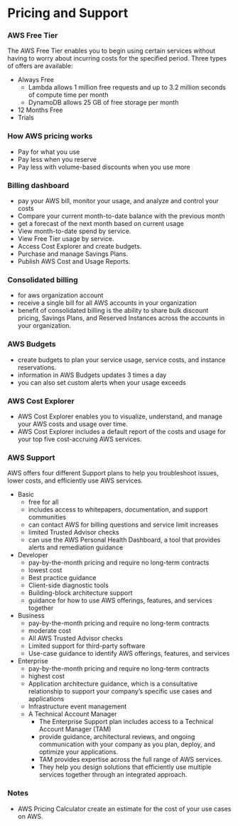 # Pricing and Support

### AWS Free Tier
The AWS Free Tier enables you to begin using certain services without having to worry about incurring costs for the specified period. Three types of offers are available: 
  - Always Free
    - Lambda allows 1 million free requests and up to 3.2 million seconds of compute time per month
    - DynamoDB allows 25 GB of free storage per month
  - 12 Months Free
  - Trials

### How AWS pricing works
  - Pay for what you use
  - Pay less when you reserve
  - Pay less with volume-based discounts when you use more

### Billing dashboard
  - pay your AWS bill, monitor your usage, and analyze and control your costs
  - Compare your current month-to-date balance with the previous month
  - get a forecast of the next month based on current usage
  - View month-to-date spend by service.
  - View Free Tier usage by service.
  - Access Cost Explorer and create budgets.
  - Purchase and manage Savings Plans.
  - Publish AWS Cost and Usage Reports.

### Consolidated billing
  - for aws organization account
  - receive a single bill for all AWS accounts in your organization
  - benefit of consolidated billing is the ability to share bulk discount pricing, Savings Plans, and Reserved Instances across the accounts in your organization.

### AWS Budgets
  - create budgets to plan your service usage, service costs, and instance reservations.
  - information in AWS Budgets updates 3 times a day
  - you can also set custom alerts when your usage exceeds

### AWS Cost Explorer
  - AWS Cost Explorer enables you to visualize, understand, and manage your AWS costs and usage over time.
  - AWS Cost Explorer includes a default report of the costs and usage for your top five cost-accruing AWS services.

### AWS Support
AWS offers four different Support plans to help you troubleshoot issues, lower costs, and efficiently use AWS services. 
  - Basic
    - free for all
    - includes access to whitepapers, documentation, and support communities
    - can contact AWS for billing questions and service limit increases
    - limited Trusted Advisor checks
    - can use the AWS Personal Health Dashboard, a tool that provides alerts and remediation guidance
  - Developer
    - pay-by-the-month pricing and require no long-term contracts 
    - lowest cost
    - Best practice guidance
    - Client-side diagnostic tools
    - Building-block architecture support
    - guidance for how to use AWS offerings, features, and services together
  - Business
    - pay-by-the-month pricing and require no long-term contracts 
    - moderate cost
    - All AWS Trusted Advisor checks
    - Limited support for third-party software
    - Use-case guidance to identify AWS offerings, features, and services
  - Enterprise
    - pay-by-the-month pricing and require no long-term contracts 
    - highest cost
    - Application architecture guidance, which is a consultative relationship to support your company’s specific use cases and applications
    - Infrastructure event management
    - A Technical Account Manager
      - The Enterprise Support plan includes access to a Technical Account Manager (TAM)
      - provide guidance, architectural reviews, and ongoing communication with your company as you plan, deploy, and optimize your applications. 
      - TAM provides expertise across the full range of AWS services.
      - They help you design solutions that efficiently use multiple services together through an integrated approach.
    


### Notes
  - AWS Pricing Calculator create an estimate for the cost of your use cases on AWS.
